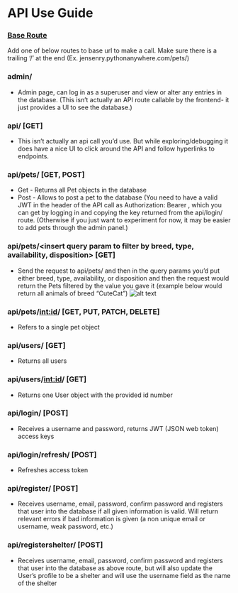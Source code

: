 # **API Use Guide**

### [Base Route](jensenry.pythonanywhere.com/)
Add one of below routes to base url to make a call. Make sure there is a  trailing ‘/’ at the end (Ex.  jensenry.pythonanywhere.com/pets/)

### admin/
- Admin page, can log in as a superuser and view or alter any entries in the database. (This isn’t actually an API route callable by the frontend- it just provides a UI to see the database.)

### api/ [GET]
- This isn’t actually an api call you’d use. But while exploring/debugging it does have a nice UI to click around the API and follow hyperlinks to endpoints.

### api/pets/ [GET, POST]
- Get - Returns all Pet objects in the database
- Post - Allows to post a pet to the database (You need to have a valid JWT in the header of the API call as Authorization: Bearer <key>, which you can get by logging in and copying the key returned from the api/login/ route. (Otherwise if you just want to experiment for now, it may be easier to add pets through the admin panel.)

### api/pets/<insert query param to filter by breed, type, availability, disposition> [GET]
- Send the request to api/pets/ and then in the query params you’d put either breed, type, availability, or disposition and then the request would return the Pets filtered by the value you gave it (example below would return all animals of breed “CuteCat”)
  ![alt text](https://github.com/ryje3658/pets_api/markdown/example.png "Pet Search Example")

### api/pets/<int:id>/ [GET, PUT, PATCH, DELETE]
 - Refers to a single pet object 

### api/users/ [GET]
 - Returns all users
 
### api/users/<int:id>/ [GET]
 - Returns one User object with the provided id number

### api/login/ [POST]
 - Receives a username and password, returns JWT (JSON web token) access keys

### api/login/refresh/ [POST]
 - Refreshes access token

### api/register/ [POST]
 - Receives username, email, password, confirm password and registers that user into the database if all given information is valid. Will return relevant errors if bad information is given (a non unique email or username, weak password, etc.)

### api/registershelter/ [POST]
 - Receives username, email, password, confirm password and registers that user into the database as above route, but will also update the User’s profile to be a shelter and will use the username field as the name of the shelter

